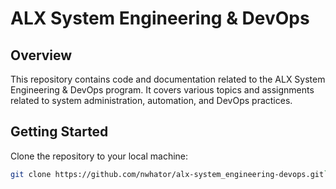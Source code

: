 # ALX System Engineering & DevOps

## Overview

This repository contains code and documentation related to the ALX System Engineering & DevOps program. It covers various topics and assignments related to system administration, automation, and DevOps practices.

## Getting Started

Clone the repository to your local machine:

```bash
git clone https://github.com/nwhator/alx-system_engineering-devops.git```
